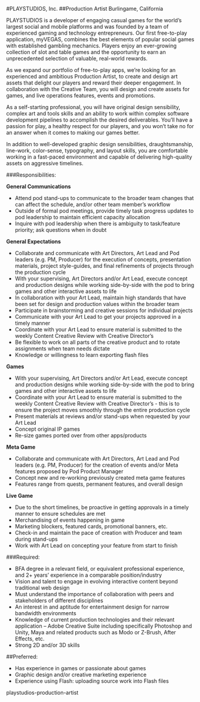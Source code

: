 #PLAYSTUDIOS, Inc.
##Production Artist
Burlingame, California

PLAYSTUDIOS is a developer of engaging casual games for the world’s largest social and mobile platforms and was founded by a team of experienced gaming and technology entrepreneurs. Our first free-to-play application, myVEGAS, combines the best elements of popular social games with established gambling mechanics. Players enjoy an ever-growing collection of slot and table games and the opportunity to earn an unprecedented selection of valuable, real-world rewards.

As we expand our portfolio of free-to-play apps, we’re looking for an experienced and ambitious Production Artist, to create and design art assets that delight our players and reward their deeper engagement. In collaboration with the Creative Team, you will design and create assets for games, and live operations features, events and promotions.

As a self-starting professional, you will have original design sensibility, complex art and tools skills and an ability to work within complex software development pipelines to accomplish the desired deliverables. You’ll have a passion for play, a healthy respect for our players, and you won’t take no for an answer when it comes to making our games better.

In addition to well-developed graphic design sensibilities, draughtsmanship, line-work, color-sense, typography, and layout skills, you are comfortable working in a fast-paced environment and capable of delivering high-quality assets on aggressive timelines.

###Responsibilities:

**General Communications**

* Attend pod stand-ups to communicate to the broader team changes that can affect the schedule, and/or other team member’s workflow
* Outside of formal pod meetings, provide timely task progress updates to pod leadership to maintain efficient capacity allocation
* Inquire with pod leadership when there is ambiguity to task/feature priority; ask questions when in doubt

**General Expectations**

* Collaborate and communicate with Art Directors, Art Lead and Pod leaders (e.g. PM, Producer) for the execution of concepts, presentation materials, project style-guides, and final refinements of projects through the production cycle
* With your supervising, Art Directors and/or Art Lead, execute concept and production designs while working side-by-side with the pod to bring games and other interactive assets to life
* In collaboration with your Art Lead, maintain high standards that have been set for design and production values within the broader team
* Participate in brainstorming and creative sessions for individual projects
* Communicate with your Art Lead to get your projects approved in a timely manner
* Coordinate with your Art Lead to ensure material is submitted to the weekly Content Creative Review with Creative Director’s
* Be flexible to work on all parts of the creative product and to rotate assignments when team needs dictate
* Knowledge or willingness to learn exporting flash files

**Games**

* With your supervising, Art Directors and/or Art Lead, execute concept and production designs while working side-by-side with the pod to bring games and other interactive assets to life
* Coordinate with your Art Lead to ensure material is submitted to the weekly Content Creative Review with Creative Director’s - this is to ensure the project moves smoothly through the entire production cycle
* Present materials at reviews and/or stand-ups when requested by your Art Lead
* Concept original IP games
* Re-size games ported over from other apps/products

**Meta Game**

* Collaborate and communicate with Art Directors, Art Lead and Pod leaders (e.g. PM, Producer) for the creation of events and/or Meta features proposed by Pod Product Manager
* Concept new and re-working previously created meta game features
* Features range from quests, permanent features, and overall design

**Live Game**

* Due to the short timelines, be proactive in getting approvals in a timely manner to ensure schedules are met
* Merchandising of events happening in game
* Marketing blockers, featured cards, promotional banners, etc.
* Check-in and maintain the pace of creation with Producer and team during stand-ups
* Work with Art Lead on concepting your feature from start to finish

###Required:

* BFA degree in a relevant field, or equivalent professional experience, and 2+ years’ experience in a comparable position/industry
* Vision and talent to engage in evolving interactive content beyond traditional web design
* Must understand the importance of collaboration with peers and stakeholders of different disciplines
* An interest in and aptitude for entertainment design for narrow bandwidth environments
* Knowledge of current production technologies and their relevant application – Adobe Creative Suite including specifically Photoshop and Unity, Maya and related products such as Modo or Z-Brush, After Effects, etc.
* Strong 2D and/or 3D skills

##Preferred:

* Has experience in games or passionate about games
* Graphic design and/or creative marketing experience
* Experience using Flash: uploading source work into Flash files

 playstudios-production-artist